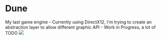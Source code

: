 # Dune
My last game engine - Currently using DirectX12, I'm trying to create an abstraction layer to allow different graphic API - Work in Progress, a lot of TODO
![](https://github.com/Ahzenrei/Dune/blob/main/FlyingLights.gif)
